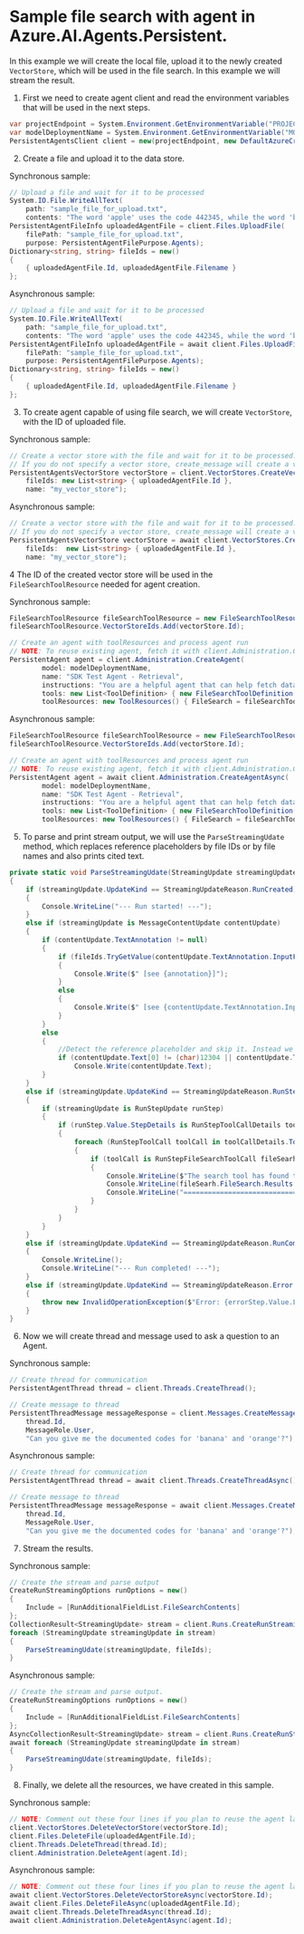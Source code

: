 # Sample file search with agent in Azure.AI.Agents.Persistent.

In this example we will create the local file, upload it to the newly created `VectorStore`, which will be used in the file search. In this example we will stream the result.

1. First we need to create agent client and read the environment variables that will be used in the next steps.
```C# Snippet:AgentsFilesSearchStreamingExample_CreateClient
var projectEndpoint = System.Environment.GetEnvironmentVariable("PROJECT_ENDPOINT");
var modelDeploymentName = System.Environment.GetEnvironmentVariable("MODEL_DEPLOYMENT_NAME");
PersistentAgentsClient client = new(projectEndpoint, new DefaultAzureCredential());
```

2. Create a file and upload it to the data store.

Synchronous sample:
```C# Snippet:AgentsUploadAgentFilesToUseStreaming_Sync
// Upload a file and wait for it to be processed
System.IO.File.WriteAllText(
    path: "sample_file_for_upload.txt",
    contents: "The word 'apple' uses the code 442345, while the word 'banana' uses the code 673457.");
PersistentAgentFileInfo uploadedAgentFile = client.Files.UploadFile(
    filePath: "sample_file_for_upload.txt",
    purpose: PersistentAgentFilePurpose.Agents);
Dictionary<string, string> fileIds = new()
{
    { uploadedAgentFile.Id, uploadedAgentFile.Filename }
};
```

Asynchronous sample:
```C# Snippet:AgentsUploadAgentFilesToUseStreaming
// Upload a file and wait for it to be processed
System.IO.File.WriteAllText(
    path: "sample_file_for_upload.txt",
    contents: "The word 'apple' uses the code 442345, while the word 'banana' uses the code 673457.");
PersistentAgentFileInfo uploadedAgentFile = await client.Files.UploadFileAsync(
    filePath: "sample_file_for_upload.txt",
    purpose: PersistentAgentFilePurpose.Agents);
Dictionary<string, string> fileIds = new()
{
    { uploadedAgentFile.Id, uploadedAgentFile.Filename }
};
```

3. To create agent capable of using file search, we will create `VectorStore`, with the ID of uploaded file.

Synchronous sample:
```C# Snippet:AgentsCreateVectorStoreStreaming_Sync
// Create a vector store with the file and wait for it to be processed.
// If you do not specify a vector store, create_message will create a vector store with a default expiration policy of seven days after they were last active
PersistentAgentsVectorStore vectorStore = client.VectorStores.CreateVectorStore(
    fileIds: new List<string> { uploadedAgentFile.Id },
    name: "my_vector_store");
```

Asynchronous sample:
```C# Snippet:AgentsCreateVectorStoreStreaming
// Create a vector store with the file and wait for it to be processed.
// If you do not specify a vector store, create_message will create a vector store with a default expiration policy of seven days after they were last active
PersistentAgentsVectorStore vectorStore = await client.VectorStores.CreateVectorStoreAsync(
    fileIds:  new List<string> { uploadedAgentFile.Id },
    name: "my_vector_store");
```


4  The ID of the created vector store will be used in the `FileSearchToolResource` needed for agent creation.

Synchronous sample:
```C# Snippet:AgentsCreateAgentWithFilesStreaming_Sync
FileSearchToolResource fileSearchToolResource = new FileSearchToolResource();
fileSearchToolResource.VectorStoreIds.Add(vectorStore.Id);

// Create an agent with toolResources and process agent run
// NOTE: To reuse existing agent, fetch it with client.Administration.GetAgent(agentId)
PersistentAgent agent = client.Administration.CreateAgent(
        model: modelDeploymentName,
        name: "SDK Test Agent - Retrieval",
        instructions: "You are a helpful agent that can help fetch data from files you know about.",
        tools: new List<ToolDefinition> { new FileSearchToolDefinition() },
        toolResources: new ToolResources() { FileSearch = fileSearchToolResource });
```

Asynchronous sample:
```C# Snippet:AgentsCreateAgentWithFilesStreaming
FileSearchToolResource fileSearchToolResource = new FileSearchToolResource();
fileSearchToolResource.VectorStoreIds.Add(vectorStore.Id);

// Create an agent with toolResources and process agent run
// NOTE: To reuse existing agent, fetch it with client.Administration.GetAgent(agentId)
PersistentAgent agent = await client.Administration.CreateAgentAsync(
        model: modelDeploymentName,
        name: "SDK Test Agent - Retrieval",
        instructions: "You are a helpful agent that can help fetch data from files you know about.",
        tools: new List<ToolDefinition> { new FileSearchToolDefinition() },
        toolResources: new ToolResources() { FileSearch = fileSearchToolResource });
```

5. To parse and print stream output, we will use the `ParseStreamingUdate` method, which replaces reference placeholders by file IDs or by file names and also prints cited text.
```C# Snippet:AgentsFilesSearchExampleStreaming_Print
private static void ParseStreamingUdate(StreamingUpdate streamingUpdate, Dictionary<string, string> fileIds)
{
    if (streamingUpdate.UpdateKind == StreamingUpdateReason.RunCreated)
    {
        Console.WriteLine("--- Run started! ---");
    }
    else if (streamingUpdate is MessageContentUpdate contentUpdate)
    {
        if (contentUpdate.TextAnnotation != null)
        {
            if (fileIds.TryGetValue(contentUpdate.TextAnnotation.InputFileId, out string annotation))
            {
                Console.Write($" [see {annotation}]");
            }
            else
            {
                Console.Write($" [see {contentUpdate.TextAnnotation.InputFileId}]");
            }
        }
        else
        {
            //Detect the reference placeholder and skip it. Instead we will print the actual reference.
            if (contentUpdate.Text[0] != (char)12304 || contentUpdate.Text[contentUpdate.Text.Length - 1] != (char)12305)
                Console.Write(contentUpdate.Text);
        }
    }
    else if (streamingUpdate.UpdateKind == StreamingUpdateReason.RunStepCompleted)
    {
        if (streamingUpdate is RunStepUpdate runStep)
        {
            if (runStep.Value.StepDetails is RunStepToolCallDetails toolCallDetails)
            {
                foreach (RunStepToolCall toolCall in toolCallDetails.ToolCalls)
                {
                    if (toolCall is RunStepFileSearchToolCall fileSearh)
                    {
                        Console.WriteLine($"The search tool has found the next relevant content in the file {fileSearh.FileSearch.Results[0].FileName}:");
                        Console.WriteLine(fileSearh.FileSearch.Results[0].Content[0].Text);
                        Console.WriteLine("===============================================================");
                    }
                }
            }
        }
    }
    else if (streamingUpdate.UpdateKind == StreamingUpdateReason.RunCompleted)
    {
        Console.WriteLine();
        Console.WriteLine("--- Run completed! ---");
    }
    else if (streamingUpdate.UpdateKind == StreamingUpdateReason.Error && streamingUpdate is RunUpdate errorStep)
    {
        throw new InvalidOperationException($"Error: {errorStep.Value.LastError}");
    }
}
```

6. Now we will create thread and message used to ask a question to an Agent.

Synchronous sample:
```C# Snippet:AgentsFilesSearchExampleStreaming_CreateThreadMessage_Sync
// Create thread for communication
PersistentAgentThread thread = client.Threads.CreateThread();

// Create message to thread
PersistentThreadMessage messageResponse = client.Messages.CreateMessage(
    thread.Id,
    MessageRole.User,
    "Can you give me the documented codes for 'banana' and 'orange'?");
```

Asynchronous sample:
```C# Snippet:AgentsFilesSearchExampleStreaming_CreateThreadMessage
// Create thread for communication
PersistentAgentThread thread = await client.Threads.CreateThreadAsync();

// Create message to thread
PersistentThreadMessage messageResponse = await client.Messages.CreateMessageAsync(
    thread.Id,
    MessageRole.User,
    "Can you give me the documented codes for 'banana' and 'orange'?");
```

7. Stream the results.

Synchronous sample:
```C# Snippet:AgentsFilesSearchExampleStreaming_StreamResults_Sync
// Create the stream and parse output
CreateRunStreamingOptions runOptions = new()
{
    Include = [RunAdditionalFieldList.FileSearchContents]
};
CollectionResult<StreamingUpdate> stream = client.Runs.CreateRunStreaming(thread.Id, agent.Id, options: runOptions);
foreach (StreamingUpdate streamingUpdate in stream)
{
    ParseStreamingUdate(streamingUpdate, fileIds);
}
```

Asynchronous sample:
```C# Snippet:AgentsFilesSearchExampleStreaming_StreamResults
// Create the stream and parse output.
CreateRunStreamingOptions runOptions = new()
{
    Include = [RunAdditionalFieldList.FileSearchContents]
};
AsyncCollectionResult<StreamingUpdate> stream = client.Runs.CreateRunStreamingAsync(thread.Id, agent.Id, options: runOptions);
await foreach (StreamingUpdate streamingUpdate in stream)
{
    ParseStreamingUdate(streamingUpdate, fileIds);
}
```

8. Finally, we delete all the resources, we have created in this sample.

Synchronous sample:
```C# Snippet:AgentsFilesSearchExampleSteaming_Cleanup_Sync
// NOTE: Comment out these four lines if you plan to reuse the agent later.
client.VectorStores.DeleteVectorStore(vectorStore.Id);
client.Files.DeleteFile(uploadedAgentFile.Id);
client.Threads.DeleteThread(thread.Id);
client.Administration.DeleteAgent(agent.Id);
```

Asynchronous sample:
```C# Snippet:AgentsFilesSearchExampleSteaming_Cleanup
// NOTE: Comment out these four lines if you plan to reuse the agent later.
await client.VectorStores.DeleteVectorStoreAsync(vectorStore.Id);
await client.Files.DeleteFileAsync(uploadedAgentFile.Id);
await client.Threads.DeleteThreadAsync(thread.Id);
await client.Administration.DeleteAgentAsync(agent.Id);
```